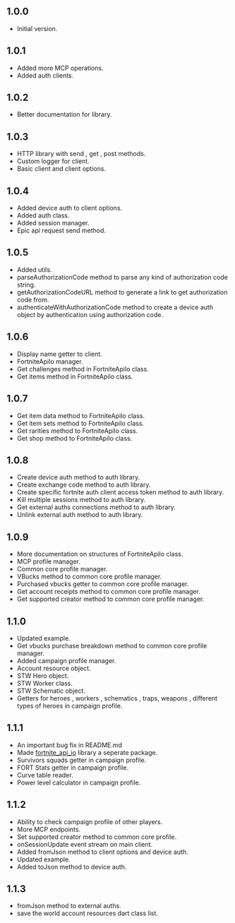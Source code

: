 ## 1.0.0

-   Initial version.

## 1.0.1

-   Added more MCP operations.
-   Added auth clients.

## 1.0.2

-   Better documentation for library.

## 1.0.3

-   HTTP library with send , get , post methods.
-   Custom logger for client.
-   Basic client and client options.

## 1.0.4

-   Added device auth to client options.
-   Added auth class.
-   Added session manager.
-   Epic api request send method.

## 1.0.5

-   Added utils.
-   parseAuthorizationCode method to parse any kind of authorization code string.
-   getAuthorizationCodeURL method to generate a link to get authorization code from.
-   authenticateWithAuthorizationCode method to create a device auth object by authentication using authorization code.

## 1.0.6

-   Display name getter to client.
-   FortniteApiIo manager.
-   Get challenges method in FortniteApiIo class.
-   Get items method in FortniteApiIo class.

## 1.0.7

-   Get item data method to FortniteApiIo class.
-   Get item sets method to FortniteApiIo class.
-   Get rarities method to FortniteApiIo class.
-   Get shop method to FortniteApiIo class.

## 1.0.8

-   Create device auth method to auth library.
-   Create exchange code method to auth library.
-   Create specific fortnite auth client access token method to auth library.
-   Kill multiple sessions method to auth library.
-   Get external auths connections method to auth library.
-   Unlink external auth method to auth library.

## 1.0.9

-   More documentation on structures of FortniteApiIo class.
-   MCP profile manager.
-   Common core profile manager.
-   VBucks method to common core profile manager.
-   Purchased vbucks getter to common core profile manager.
-   Get account receipts method to common core profile manager.
-   Get supported creator method to common core profile manager.

## 1.1.0

-   Updated example.
-   Get vbucks purchase breakdown method to common core profile manager.
-   Added campaign profile manager.
-   Account resource object.
-   STW Hero object.
-   STW Worker class.
-   STW Schematic object.
-   Getters for heroes , workers , schematics , traps, weapons , different types of heroes in campaign profile.

## 1.1.1

-   An important bug fix in README.md
-   Made [fortnite_api_io](https://github.com/vanxh/fortnite_api_io) library a seperate package.
-   Survivors squads getter in campaign profile.
-   FORT Stats getter in campaign profile.
-   Curve table reader.
-   Power level calculator in campaign profile.

## 1.1.2

-   Ability to check campaign profile of other players.
-   More MCP endpoints.
-   Set supported creator method to common core profile.
-   onSessionUpdate event stream on main client.
-   Added fromJson method to client options and device auth.
-   Updated example.
-   Added toJson method to device auth.

## 1.1.3

-   fromJson method to external auths.
-   save the world account resources dart class list.
